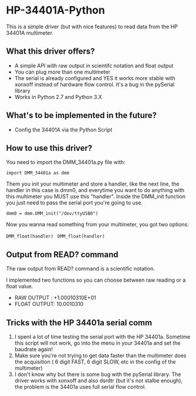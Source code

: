 # HP-34401A-Python
This is a simple driver (but with nice features) to read data from the HP 34401A multimeter.

## What this driver offers?

* A simple API with raw output in scientifc notation and float output
* You can plug more than one multimeter
* The serial is already configured and YES it works more stable with xonxoff instead of hardware flow control. It's a bug in the pySerial library
* Works in Python 2.7 and Python 3.X

## What's to be implemented in the future?

* Config the 34401A via the Python Script

## How to use this driver?

You need to import the DMM_34401a.py file with:

```import DMM_34401a as dmm```

Them you init your multimeter and store a handler, like the next line, the handler in this case is dmm0, and everytime you want to do anything with this multimeter you MUST use this "handler". Inside the DMM_init function you just need to pass the serial port you're going to use.

```dmm0 = dmm.DMM_init("/dev/ttyUSB0")```

Now you wanna read something from your multimeter, you got two options:

```DMM_float(handler) ```
```DMM_float(handler) ```

## Output from READ? command
The raw output from READ? command is a scientific notation.

I implemented two functions so you can choose between raw reading or a float value.
* RAW OUTPUT  : +1.00010310E+01
* FLOAT OUTPUT: 10.0010310

## Tricks with the HP 34401a serial comm
1. I spent a lot of time testing the serial port with the HP 34401a. Sometime this script will not work, go into the menu in your 34401a and set the baudrate again! 
2. Make sure you're not trying to get data faster than the multimeter does the acquisition ( 6 digit FAST, 6 digit SLOW, etc in the config of the multimeter)
3. I don't know why but there is some bug with the pySerial library. The driver works with xonxoff and also dsrdtr (but it's not stalbe enough), the problem is the 34401a uses full serial flow control. 


